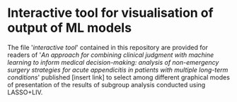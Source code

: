 # **Interactive tool for visualisation of output of ML models**
The file '_interactive tool_' contained in this repository are provided for readers of '_An approach for combining clinical judgment with machine learning to inform medical decision-making: analysis of non-emergency surgery strategies for acute appendicitis in patients with multiple long-term conditions_' published [insert link] to select among different graphical modes of presentation of the results of subgroup analysis conducted using LASSO+LIV.
